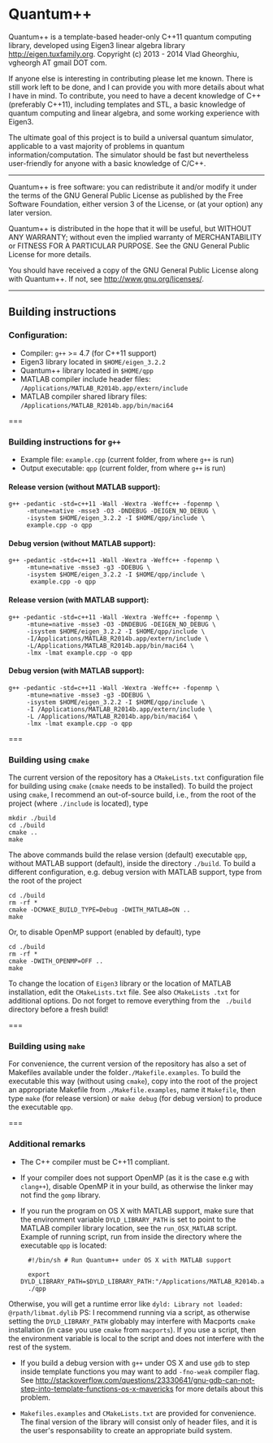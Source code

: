 # Quantum++

Quantum++ is a template-based header-only C++11 quantum computing library, 
developed using Eigen3 linear algebra library <http://eigen.tuxfamily.org>. 
Copyright (c) 2013 - 2014 Vlad Gheorghiu, vgheorgh AT gmail DOT com.

If anyone else is interesting in contributing please let me known. 
There is still work left to be done, and I can provide you with more details 
about what I have in mind. To contribute, you need to have a decent knowledge 
of C++ (preferably C++11), including templates and STL, 
a basic knowledge of quantum computing and linear algebra, 
and some working experience with Eigen3.

The ultimate goal of this project is to build a universal quantum simulator, 
applicable to a vast majority of problems in quantum information/computation.
The simulator should be fast but nevertheless user-friendly 
for anyone with a basic knowledge of C/C++. 

---
Quantum++ is free software: you can redistribute it and/or modify
it under the terms of the GNU General Public License as published by
the Free Software Foundation, either version 3 of the License, or
(at your option) any later version.

Quantum++ is distributed in the hope that it will be useful,
but WITHOUT ANY WARRANTY; without even the implied warranty of
MERCHANTABILITY or FITNESS FOR A PARTICULAR PURPOSE.  See the
GNU General Public License for more details.

You should have received a copy of the GNU General Public License
along with Quantum++.  If not, see <http://www.gnu.org/licenses/>.

---
## Building instructions

### Configuration:

- Compiler: `g++` >= 4.7 (for C++11 support)
- Eigen3 library located in `$HOME/eigen_3.2.2`
- Quantum++ library located in `$HOME/qpp`
- MATLAB compiler include header files:
`/Applications/MATLAB_R2014b.app/extern/include`
- MATLAB compiler shared library files:
`/Applications/MATLAB_R2014b.app/bin/maci64`

===
### Building instructions for `g++`

- Example file: `example.cpp` (current folder, from where `g++` is run)
- Output executable: `qpp` (current folder, from where `g++` is run)

#### Release version (without MATLAB support): 

	g++ -pedantic -std=c++11 -Wall -Wextra -Weffc++ -fopenmp \
         -mtune=native -msse3 -O3 -DNDEBUG -DEIGEN_NO_DEBUG \
         -isystem $HOME/eigen_3.2.2 -I $HOME/qpp/include \
         example.cpp -o qpp

#### Debug version (without MATLAB support): 

	g++ -pedantic -std=c++11 -Wall -Wextra -Weffc++ -fopenmp \
         -mtune=native -msse3 -g3 -DDEBUG \
         -isystem $HOME/eigen_3.2.2 -I $HOME/qpp/include \
          example.cpp -o qpp

#### Release version (with MATLAB support): 

	g++ -pedantic -std=c++11 -Wall -Wextra -Weffc++ -fopenmp \
         -mtune=native -msse3 -O3 -DNDEBUG -DEIGEN_NO_DEBUG \
         -isystem $HOME/eigen_3.2.2 -I $HOME/qpp/include \
         -I/Applications/MATLAB_R2014b.app/extern/include \
         -L/Applications/MATLAB_R2014b.app/bin/maci64 \
         -lmx -lmat example.cpp -o qpp

#### Debug version (with MATLAB support): 

	g++ -pedantic -std=c++11 -Wall -Wextra -Weffc++ -fopenmp \
         -mtune=native -msse3 -g3 -DDEBUG \
         -isystem $HOME/eigen_3.2.2 -I $HOME/qpp/include \
         -I /Applications/MATLAB_R2014b.app/extern/include \
         -L /Applications/MATLAB_R2014b.app/bin/maci64 \
         -lmx -lmat example.cpp -o qpp

===
### Building using `cmake`

The current version of the repository has a `CMakeLists.txt` configuration file 
for building using `cmake` (`cmake` needs to be installed). To build the 
project using `cmake`, I recommend an out-of-source build, 
 i.e., from the root of the project (where `./include` is located), type

    mkdir ./build
    cd ./build
    cmake ..
    make

The above commands build the relase version (default) executable `qpp`, 
without MATLAB support (default), inside the directory `./build`. 
To build a different configuration, e.g. debug version with MATLAB support, 
type from the root of the project

    cd ./build
    rm -rf *
    cmake -DCMAKE_BUILD_TYPE=Debug -DWITH_MATLAB=ON ..
    make
    
Or, to disable OpenMP support (enabled by default), type
   
    cd ./build
    rm -rf *
    cmake -DWITH_OPENMP=OFF ..
    make

To change the location of `Eigen3` library or the location 
of MATLAB installation, edit the `CMakeLists.txt` file. See also `CMakeLists
.txt` for additional options. Do not forget to remove everything from the `
./build` directory before a fresh build!

===
### Building using `make`

For convenience, the current version of the repository has also a set 
of Makefiles available under the folder`./Makefile.examples`. To build the 
executable this way (without using `cmake`), copy into the root of the project 
an appropriate Makefile from `./Makefile.examples`, name it `Makefile`, 
then type `make` (for release version) or `make debug` (for debug version) 
to produce the executable `qpp`.

===
### Additional remarks

- The C++ compiler must be C++11 compliant.

- If your compiler does not support OpenMP 
(as it is the case e.g with `clang++`), disable OpenMP it in your build, 
as otherwise the linker may not find the `gomp` library.

- If you run the program on OS X with MATLAB support, make sure that 
the environment variable `DYLD_LIBRARY_PATH` is set to point to the MATLAB 
compiler library location, see the `run_OSX_MATLAB` script. 
Example of running script, run from inside the directory where 
the executable `qpp` is located:
	    
	    #!/bin/sh # Run Quantum++ under OS X with MATLAB support
	    
	    export DYLD_LIBRARY_PATH=$DYLD_LIBRARY_PATH:"/Applications/MATLAB_R2014b.app/bin/maci64"
	    ./qpp
Otherwise, you will get a runtime error like 
`dyld: Library not loaded: @rpath/libmat.dylib`
PS: I recommend running via a script, as otherwise setting the 
`DYLD_LIBRARY_PATH` globably may interfere with Macports `cmake` installation
(in case you use `cmake` from `macports`). If you use a script, then the 
environment variable is local to the script and does not interfere 
with the rest of the system.

- If you build a debug version with `g++` under OS X and use `gdb` to step 
inside template functions you may want to add `-fno-weak` compiler flag. See 
<http://stackoverflow.com/questions/23330641/gnu-gdb-can-not-step-into-template-functions-os-x-mavericks>
for more details about this problem.

- `Makefiles.examples` and `CMakeLists.txt` are provided for convenience.
The final version of the library will consist only of header files, 
and it is the user's responsability to create an appropriate build system.

